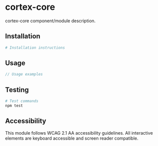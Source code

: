 <!--
This README.md file follows WCAG 2.1 AA accessibility guidelines:
- Clear document structure with semantic headings
- Descriptive link text
- Alternative text for images
- High contrast content organization
-->

# cortex-core

cortex-core component/module description.

## Installation

```bash
# Installation instructions
```

## Usage

```javascript
// Usage examples
```

## Testing

```bash
# Test commands
npm test
```

## Accessibility

This module follows WCAG 2.1 AA accessibility guidelines. All interactive elements are keyboard accessible and screen reader compatible.
